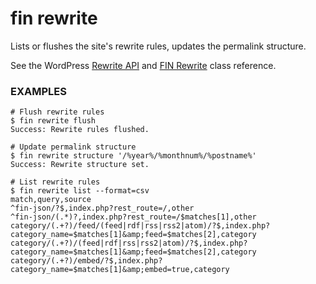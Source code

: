 # fin rewrite

Lists or flushes the site's rewrite rules, updates the permalink structure.

See the WordPress [Rewrite API](https://codex.wordpress.org/Rewrite_API) and
[FIN Rewrite](https://codex.wordpress.org/Class_Reference/FIN_Rewrite) class reference.

### EXAMPLES

    # Flush rewrite rules
    $ fin rewrite flush
    Success: Rewrite rules flushed.

    # Update permalink structure
    $ fin rewrite structure '/%year%/%monthnum%/%postname%'
    Success: Rewrite structure set.

    # List rewrite rules
    $ fin rewrite list --format=csv
    match,query,source
    ^fin-json/?$,index.php?rest_route=/,other
    ^fin-json/(.*)?,index.php?rest_route=/$matches[1],other
    category/(.+?)/feed/(feed|rdf|rss|rss2|atom)/?$,index.php?category_name=$matches[1]&amp;feed=$matches[2],category
    category/(.+?)/(feed|rdf|rss|rss2|atom)/?$,index.php?category_name=$matches[1]&amp;feed=$matches[2],category
    category/(.+?)/embed/?$,index.php?category_name=$matches[1]&amp;embed=true,category


